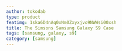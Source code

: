 ```yaml
---
author: tokodab
type: product
featimg: 1ska6D4nAq0xNm0Zxyxjvo9NWWsi00xsh
title: The Simsons Samsung Galaxy S9 Case
tags: [samsung, galaxy, s9]
category: [samsung]
---
```


